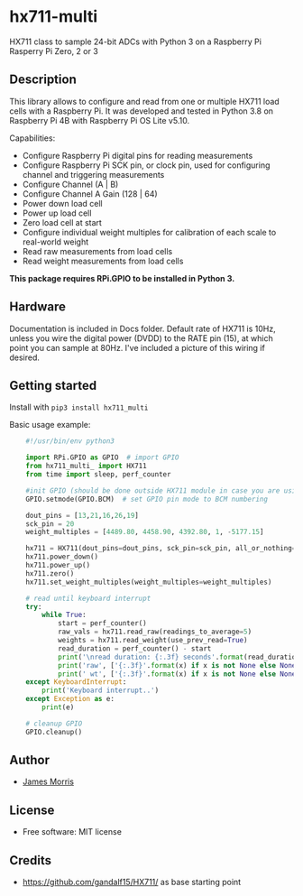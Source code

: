 # hx711-multi

HX711 class to sample 24-bit ADCs with Python 3 on a Raspberry Pi Rasperry Pi Zero, 2 or 3

Description
-----------
This library allows to configure and read from one or multiple HX711 load cells with a Raspberry Pi. It was developed and tested in Python 3.8 on Raspberry Pi 4B with Raspberry Pi OS Lite v5.10.

Capabilities:

* Configure Raspberry Pi digital pins for reading measurements
* Configure Raspberry Pi SCK pin, or clock pin, used for configuring channel and triggering measurements
* Configure Channel (A | B)
* Configure Channel A Gain (128 | 64)
* Power down load cell
* Power up load cell
* Zero load cell at start
* Configure individual weight multiples for calibration of each scale to real-world weight
* Read raw measurements from load cells
* Read weight measurements from load cells

**This package requires RPi.GPIO to be installed in Python 3.**

Hardware
-----------
Documentation is included in Docs folder. Default rate of HX711 is 10Hz, unless you wire the digital power (DVDD) to the RATE pin (15), at which point you can sample at 80Hz. I've included a picture of this wiring if desired.

Getting started
---------------

Install with ```pip3 install hx711_multi```

Basic usage example:

```python
    #!/usr/bin/env python3

    import RPi.GPIO as GPIO  # import GPIO
    from hx711_multi_ import HX711
    from time import sleep, perf_counter

    #init GPIO (should be done outside HX711 module in case you are using other GPIO functionality)
    GPIO.setmode(GPIO.BCM)  # set GPIO pin mode to BCM numbering

    dout_pins = [13,21,16,26,19]
    sck_pin = 20
    weight_multiples = [4489.80, 4458.90, 4392.80, 1, -5177.15]

    hx711 = HX711(dout_pins=dout_pins, sck_pin=sck_pin, all_or_nothing=False, log_level='CRITICAL')  # create an object
    hx711.power_down()
    hx711.power_up()
    hx711.zero()
    hx711.set_weight_multiples(weight_multiples=weight_multiples)

    # read until keyboard interrupt
    try:
        while True:
            start = perf_counter()
            raw_vals = hx711.read_raw(readings_to_average=5)
            weights = hx711.read_weight(use_prev_read=True)
            read_duration = perf_counter() - start
            print('\nread duration: {:.3f} seconds'.format(read_duration))
            print('raw', ['{:.3f}'.format(x) if x is not None else None for x in raw_vals])
            print(' wt', ['{:.3f}'.format(x) if x is not None else None for x in weights])
    except KeyboardInterrupt:
        print('Keyboard interrupt..')
    except Exception as e:
        print(e)

    # cleanup GPIO
    GPIO.cleanup()
```

Author
-------
* [James Morris](https://morrisjam.es)

License
-------
* Free software: MIT license

Credits
---------
* https://github.com/gandalf15/HX711/ as base starting point